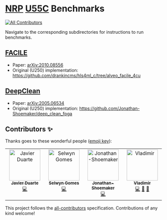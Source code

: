 # [NRP](https://www.sdsc.edu/support/user_guides/nrp.html) [U55C](https://www.xilinx.com/products/boards-and-kits/alveo/u55c.html) Benchmarks
<!-- ALL-CONTRIBUTORS-BADGE:START - Do not remove or modify this section -->
[![All Contributors](https://img.shields.io/badge/all_contributors-4-orange.svg?style=flat-square)](#contributors-)
<!-- ALL-CONTRIBUTORS-BADGE:END -->

Navigate to the corresponding subdirectories for instructions to run benchmarks.

## [FACILE](facile)
- Paper: [arXiv:2010.08556](https://arxiv.org/abs/2010.08556)
- Original (U250) implementation: https://github.com/drankincms/hls4ml_c/tree/alveo_facile_4cu

## [DeepClean](deepclean)
- Paper: [arXiv:2005.06534](https://arxiv.org/abs/2005.06534)
- Original (U250) implementation: https://github.com/Jonathan-Shoemaker/deep_clean_fpga

## Contributors ✨

Thanks goes to these wonderful people ([emoji key](https://allcontributors.org/docs/en/emoji-key)):

<!-- ALL-CONTRIBUTORS-LIST:START - Do not remove or modify this section -->
<!-- prettier-ignore-start -->
<!-- markdownlint-disable -->
<table>
  <tbody>
    <tr>
      <td align="center" valign="top" width="14.28%"><a href="https://jduarte.physics.ucsd.edu"><img src="https://avatars.githubusercontent.com/u/4932543?v=4?s=100" width="100px;" alt="Javier Duarte"/><br /><sub><b>Javier Duarte</b></sub></a><br /><a href="https://github.com/fastmachinelearning/nrp_u55c_benchmark/commits?author=jmduarte" title="Code">💻</a></td>
      <td align="center" valign="top" width="14.28%"><a href="https://selwyn96.github.io/"><img src="https://avatars.githubusercontent.com/u/31563706?v=4?s=100" width="100px;" alt="Selwyn Gomes"/><br /><sub><b>Selwyn Gomes</b></sub></a><br /><a href="https://github.com/fastmachinelearning/nrp_u55c_benchmark/commits?author=selwyn96" title="Code">💻</a></td>
      <td align="center" valign="top" width="14.28%"><a href="https://github.com/Jonathan-Shoemaker"><img src="https://avatars.githubusercontent.com/u/66969627?v=4?s=100" width="100px;" alt="Jonathan-Shoemaker"/><br /><sub><b>Jonathan-Shoemaker</b></sub></a><br /><a href="https://github.com/fastmachinelearning/nrp_u55c_benchmark/commits?author=Jonathan-Shoemaker" title="Code">💻</a></td>
      <td align="center" valign="top" width="14.28%"><a href="https://github.com/vloncar"><img src="https://avatars.githubusercontent.com/u/29201053?v=4?s=100" width="100px;" alt="Vladimir"/><br /><sub><b>Vladimir</b></sub></a><br /><a href="https://github.com/fastmachinelearning/nrp_u55c_benchmark/commits?author=vloncar" title="Code">💻</a> <a href="#question-vloncar" title="Answering Questions">💬</a> <a href="#ideas-vloncar" title="Ideas, Planning, & Feedback">🤔</a></td>
    </tr>
  </tbody>
</table>

<!-- markdownlint-restore -->
<!-- prettier-ignore-end -->

<!-- ALL-CONTRIBUTORS-LIST:END -->

This project follows the [all-contributors](https://github.com/all-contributors/all-contributors) specification. Contributions of any kind welcome!

